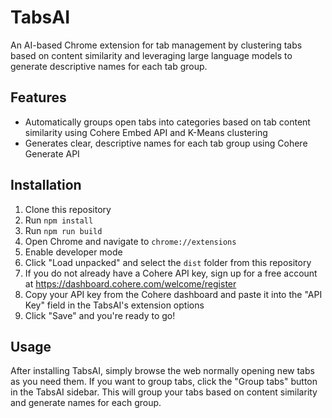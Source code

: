 # TabsAI

An AI-based Chrome extension for tab management by clustering tabs based on content similarity and leveraging large language models to generate descriptive names for each tab group.

## Features

- Automatically groups open tabs into categories based on tab content similarity using Cohere Embed API and K-Means clustering
- Generates clear, descriptive names for each tab group using Cohere Generate API

## Installation

1. Clone this repository
2. Run `npm install`
3. Run `npm run build`
4. Open Chrome and navigate to `chrome://extensions`
5. Enable developer mode
6. Click "Load unpacked" and select the `dist` folder from this repository
7. If you do not already have a Cohere API key, sign up for a free account at https://dashboard.cohere.com/welcome/register
8. Copy your API key from the Cohere dashboard and paste it into the "API Key" field in the TabsAI's extension options
9. Click "Save" and you're ready to go!

## Usage

After installing TabsAI, simply browse the web normally opening new tabs as you need them. If you want to group tabs, click the "Group tabs" button in the TabsAI sidebar. This will group your tabs based on content similarity and generate names for each group.

